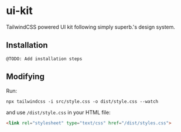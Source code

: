 # ui-kit
TailwindCSS powered UI kit following simply superb.'s design system.

## Installation

```
@TODO: Add installation steps
```

## Modifying

Run:

```
npx tailwindcss -i src/style.css -o dist/style.css --watch
```

and use `/dist/style.css` in your HTML file:

```html 
<link rel="stylesheet" type="text/css" href="/dist/styles.css">
```